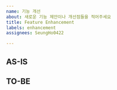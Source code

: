 ```yaml
---
name: 기능 개선
about: 새로운 기능 제안이나 개선점들을 적어주세요
title: Feature Enhancement
labels: enhancement
assignees: SeungHo0422

---
```


## AS-IS

## TO-BE

